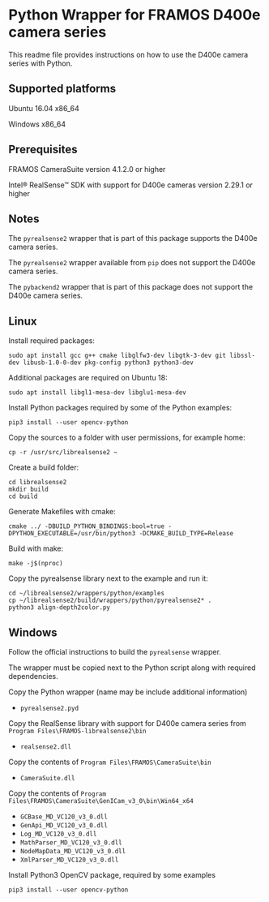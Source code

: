 # Python Wrapper for FRAMOS D400e camera series

This readme file provides instructions on how to use the D400e camera series with Python.

## Supported platforms

Ubuntu 16.04 x86_64

Windows x86_64

## Prerequisites

FRAMOS CameraSuite version 4.1.2.0 or higher

Intel® RealSense™ SDK with support for D400e cameras version 2.29.1 or higher

## Notes

The `pyrealsense2` wrapper that is part of this package supports the D400e camera series.

The `pyrealsense2` wrapper available from `pip` does not support the D400e camera series.

The `pybackend2` wrapper that is part of this package does not support the D400e camera series.

## Linux

Install required packages:
```
sudo apt install gcc g++ cmake libglfw3-dev libgtk-3-dev git libssl-dev libusb-1.0-0-dev pkg-config python3 python3-dev
```

Additional packages are required on Ubuntu 18:
```
sudo apt install libgl1-mesa-dev libglu1-mesa-dev
```

Install Python packages required by some of the Python examples:
```
pip3 install --user opencv-python
```

Copy the sources to a folder with user permissions, for example home:
```
cp -r /usr/src/librealsense2 ~
```

Create a build folder:
```
cd librealsense2
mkdir build
cd build
```

Generate Makefiles with cmake:
```
cmake ../ -DBUILD_PYTHON_BINDINGS:bool=true -DPYTHON_EXECUTABLE=/usr/bin/python3 -DCMAKE_BUILD_TYPE=Release
```

Build with make:
```
make -j$(nproc)
```

Copy the pyrealsense library next to the example and run it:
```
cd ~/librealsense2/wrappers/python/examples
cp ~/librealsense2/build/wrappers/python/pyrealsense2* .
python3 align-depth2color.py
```

## Windows

Follow the official instructions to build the `pyrealsense` wrapper.

The wrapper must be copied next to the Python script along with required dependencies.

Copy the Python wrapper (name may be include additional information)

- `pyrealsense2.pyd`

Copy the RealSense library with support for D400e camera series from `Program Files\FRAMOS-librealsense2\bin`

- `realsense2.dll`

Copy the contents of `Program Files\FRAMOS\CameraSuite\bin`

- `CameraSuite.dll`

Copy the contents of `Program Files\FRAMOS\CameraSuite\GenICam_v3_0\bin\Win64_x64`

- `GCBase_MD_VC120_v3_0.dll`
- `GenApi_MD_VC120_v3_0.dll`
- `Log_MD_VC120_v3_0.dll`
- `MathParser_MD_VC120_v3_0.dll`
- `NodeMapData_MD_VC120_v3_0.dll`
- `XmlParser_MD_VC120_v3_0.dll`

Install Python3 OpenCV package, required by some examples

```
pip3 install --user opencv-python
```

